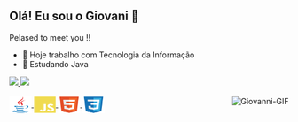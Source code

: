 ## Olá! Eu sou o Giovani 👋 
Pelased to meet you !!

- 🔭 Hoje trabalho com Tecnologia da Informação
- 🌱 Estudando Java

<div>
  <a href="https://beacons.ai/GiovanniTech">
  <img height="180em" src="https://github-readme-stats.vercel.app/api?username=rafaballerini2&show_icons=true&theme=dark&include_all_commits=true&count_private=true"/>
  <img height="180em" src="https://github-readme-stats.vercel.app/api/top-langs/?username=GiovanniTech&layout=compact&langs_count=16&theme=dark"/>
</div>
  
<div style="display: inline_block"><br>
  <img align="center" alt="Giovanni-JAVA" height="30" width="40" src="https://raw.githubusercontent.com/devicons/devicon/master/icons/java/java-original.svg">
  <img align="center" alt="Giovannia-Js" height="30" width="40" src="https://raw.githubusercontent.com/devicons/devicon/master/icons/javascript/javascript-plain.svg">
  <img align="center" alt="Giovanni-HTML" height="30" width="40" src="https://raw.githubusercontent.com/devicons/devicon/master/icons/html5/html5-original.svg">
  <img align="center" alt="Giovanni-CSS" height="30" width="40" src="https://raw.githubusercontent.com/devicons/devicon/master/icons/css3/css3-original.svg">
  <img align="right" alt="Giovanni-GIF" src="https://media.giphy.com/media/p6H54J5tdyojC/giphy.gif">

  </div>
 
